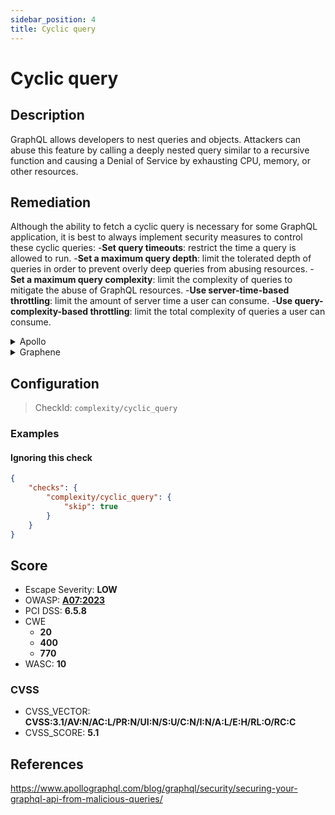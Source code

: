 ```yaml
---
sidebar_position: 4
title: Cyclic query
---
```


# Cyclic query

## Description

GraphQL allows developers to nest queries and objects. Attackers can abuse this feature by calling a deeply nested query similar to a recursive function and causing a Denial of Service by exhausting CPU, memory, or other resources.

## Remediation

Although the ability to fetch a cyclic query is necessary for some GraphQL application, it is best to always implement security measures to control these cyclic queries:
  -**Set query timeouts**: restrict the time a query is allowed to run.
  -**Set a maximum query depth**: limit the tolerated depth of queries in order to prevent overly deep queries from abusing resources.
  -**Set a maximum query complexity**: limit the complexity of queries to mitigate the abuse of GraphQL resources.
  -**Use server-time-based throttling**: limit the amount of server time a user can consume.
  -**Use query-complexity-based throttling**: limit the total complexity of queries a user can consume.


<details>
    <summary>Apollo</summary>

Although the ability to fetch a cyclic query is necessary for some GraphQL application, it is best to always implement security measures to control these cyclic queries:
-**Set a maximum query depth**: limit the depth of allowed queries in order to prevent overly deep queries from abusing GraphQL resources.

  You can easily limit query depth with the very light [graphql-depth-limit](https://www.npmjs.com/package/graphql-depth-limit) library.

  Add a maximum query depth limit based on your knowledge of the schema and how deep you believe a legitimate query could go.

  ```javascript
  import depthLimit from 'graphql-depth-limit'

  const server = new ApolloServer({
    ...
    validationRules: [depthLimit(5)]
    });
  ```

  Source: <https://escape.tech/blog/9-graphql-security-best-practices/>.


-**Set maximum query complexity**: limit the complexity of allowed queries to prevent overly complex queries from abusing GraphQL resources.

  To do so, add a module to compute the complexity of each query and set a threshold on this complexity so that overly broad requests get canceled.

    For a user-friendly module which requires no schema modification whatsoever, check out the [graphql-validation-complexity](https://github.com/4Catalyzer/graphql-validation-complexity) module.

    ```javascript
    import { createComplexityLimitRule } from 'graphql-validation-complexity';

    const ComplexityLimitRule = createComplexityLimitRule(1000);

    const apolloServer = new ApolloServer({
        ...
        validationRules: [ComplexityLimitRule],
    });
    ```

    For a more customizable module that lets you manually configure the cost of each field/type of your schema, take a look at the [graphql-cost-analysis](https://github.com/pa-bru/graphql-cost-analysis) module.

    This second option is best suited for a more realistic complexity estimator as all fields may not be equal in terms of complexity.

    To learn more about complexity estimation, you can read: [Securing Your GraphQL API from Malicious Queries](https://www.apollographql.com/blog/graphql/security/securing-your-graphql-api-from-malicious-queries/).


    Source: <https://escape.tech/blog/9-graphql-security-best-practices/>.


</details>

<details>
    <summary>Graphene</summary>

With `graphene-django`, it is possible to implement a custom GraphQL backend to limit query complexity, such as this one:
[graphene-django query cost analysis / complexity limits](https://gist.github.com/thibaudlabat/7b86f1a4da34eccfbfa524ca7359e87c).


</details>

## Configuration

> CheckId: `complexity/cyclic_query`


### Examples


#### Ignoring this check

```json
{
    "checks": {
        "complexity/cyclic_query": {
            "skip": true
        }
    }
}
```




## Score

- Escape Severity: **<span className="low-severity">LOW</span>**
- OWASP: **[A07:2023](https://github.com/OWASP/API-Security/blob/master/2023/en/src/0xa7-security-misconfiguration.md)**
- PCI DSS: **6.5.8**
- CWE
  - **20**
  - **400**
  - **770**
- WASC: **10**



### CVSS

- CVSS_VECTOR: **CVSS:3.1/AV:N/AC:L/PR:N/UI:N/S:U/C:N/I:N/A:L/E:H/RL:O/RC:C**
- CVSS_SCORE: **5.1**

## References

https://www.apollographql.com/blog/graphql/security/securing-your-graphql-api-from-malicious-queries/
